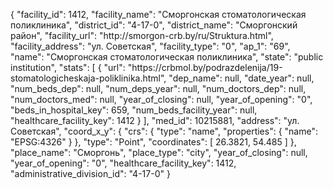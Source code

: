 {
    "facility_id": 1412,
    "facility_name": "Сморгонская стоматологическая поликлиника",
    "district_id": "4-17-0",
    "district_name": "Сморгонский район",
    "facility_url": "http:\/\/smorgon-crb.by\/ru\/Struktura.html",
    "facility_address": "ул. Советская",
    "facility_type": "0",
    "ap_1": "69",
    "name": "Сморгонская стоматологическая поликлиника",
    "state": "public institution",
    "stats": [
        {
            "url": "https:\/\/crbmol.by\/podrazdelenija\/19-stomatologicheskaja-poliklinika.html",
            "dep_name": null,
            "date_year": null,
            "num_beds_dep": null,
            "num_deps_year": null,
            "num_doctors_dep": null,
            "num_doctors_med": null,
            "year_of_closing": null,
            "year_of_opening": "0",
            "beds_in_hospital_key": 659,
            "num_beds_facility_year": null,
            "healthcare_facility_key": 1412
        }
    ],
    "med_id": 10215881,
    "address": "ул. Советская",
    "coord_x_y": {
        "crs": {
            "type": "name",
            "properties": {
                "name": "EPSG:4326"
            }
        },
        "type": "Point",
        "coordinates": [
            26.3821,
            54.485
        ]
    },
    "place_name": "Сморгонь",
    "place_type": "city",
    "year_of_closing": null,
    "year_of_opening": "0",
    "healthcare_facility_key": 1412,
    "administrative_division_id": "4-17-0"
}